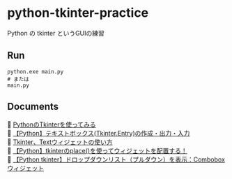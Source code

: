 # python-tkinter-practice

Python の tkinter というGUIの練習

## Run

```shell
python.exe main.py
# または
main.py
```

## Documents

📖 [PythonのTkinterを使ってみる](https://qiita.com/nnahito/items/ad1428a30738b3d93762)  
📖 [【Python】テキストボックス(Tkinter.Entry)の作成・出力・入力](https://pg-chain.com/python-tkinter-entry)  
📖 [Tkinter、Textウィジェットの使い方](https://blog.narito.ninja/detail/100/)  
📖 [【Python】tkinterのplace()を使ってウィジェットを配置する！](https://flytech.work/blog/20076/)  
📖 [【Python tkinter】ドロップダウンリスト（プルダウン）を表示：Comboboxウィジェット](https://office54.net/python/tkinter/ttk-combobox-widget)  
